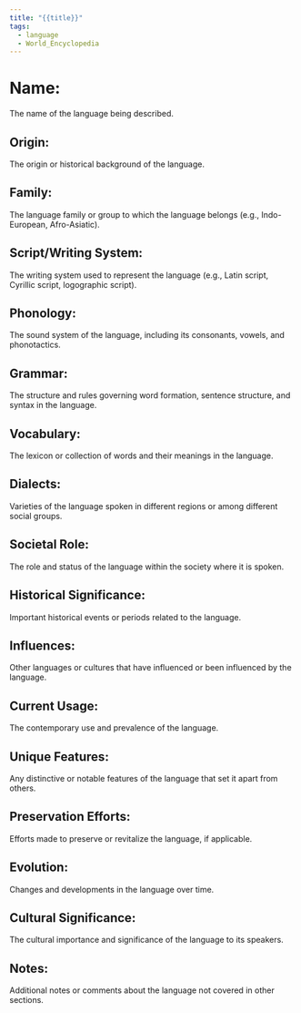 ```yaml
---
title: "{{title}}"
tags:
  - language
  - World_Encyclopedia
---
```

# **Name:** 
  The name of the language being described.
## **Origin:** 
  The origin or historical background of the language.

## **Family:** 
  The language family or group to which the language belongs (e.g., Indo-European, Afro-Asiatic).

## **Script/Writing System:** 
  The writing system used to represent the language (e.g., Latin script, Cyrillic script, logographic script).

## **Phonology:** 
  The sound system of the language, including its consonants, vowels, and phonotactics.

## **Grammar:** 
  The structure and rules governing word formation, sentence structure, and syntax in the language.

## **Vocabulary:** 
  The lexicon or collection of words and their meanings in the language.

## **Dialects:** 
  Varieties of the language spoken in different regions or among different social groups.

## **Societal Role:** 
  The role and status of the language within the society where it is spoken.

## **Historical Significance:** 
  Important historical events or periods related to the language.

## **Influences:** 
  Other languages or cultures that have influenced or been influenced by the language.

## **Current Usage:** 
  The contemporary use and prevalence of the language.

## **Unique Features:** 
  Any distinctive or notable features of the language that set it apart from others.

## **Preservation Efforts:** 
  Efforts made to preserve or revitalize the language, if applicable.

## **Evolution:** 
  Changes and developments in the language over time.

##  **Cultural Significance:** 
  The cultural importance and significance of the language to its speakers.

## **Notes:** 
  Additional notes or comments about the language not covered in other sections.